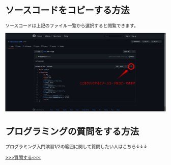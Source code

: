 # ソースコードをコピーする方法

ソースコードは上記のファイル一覧から選択すると閲覧できます。    
  
![](image/how_to_copy.png)

# プログラミングの質問をする方法

プログラミング入門演習1/2の範囲に関して質問したい人はこちら↓↓↓

[>>>質問する<<<](https://gist.github.com/Mr-SuperInsane/499d308d2562d43064fd04c382142e0b)
